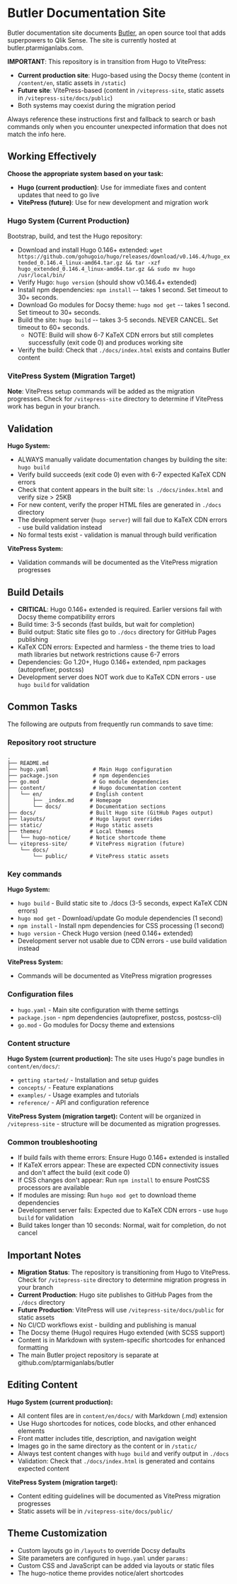 # Butler Documentation Site

Butler documentation site documents [Butler](https://github.com/ptarmiganlabs/butler), an open source tool that adds superpowers to Qlik Sense. The site is currently hosted at butler.ptarmiganlabs.com.

**IMPORTANT**: This repository is in transition from Hugo to VitePress:

- **Current production site**: Hugo-based using the Docsy theme (content in `/content/en`, static assets in `/static`)
- **Future site**: VitePress-based (content in `/vitepress-site`, static assets in `/vitepress-site/docs/public`)
- Both systems may coexist during the migration period

Always reference these instructions first and fallback to search or bash commands only when you encounter unexpected information that does not match the info here.

## Working Effectively

**Choose the appropriate system based on your task:**

- **Hugo (current production)**: Use for immediate fixes and content updates that need to go live
- **VitePress (future)**: Use for new development and migration work

### Hugo System (Current Production)

Bootstrap, build, and test the Hugo repository:

- Download and install Hugo 0.146+ extended: `wget https://github.com/gohugoio/hugo/releases/download/v0.146.4/hugo_extended_0.146.4_linux-amd64.tar.gz && tar -xzf hugo_extended_0.146.4_linux-amd64.tar.gz && sudo mv hugo /usr/local/bin/`
- Verify Hugo: `hugo version` (should show v0.146.4+ extended)
- Install npm dependencies: `npm install` -- takes 1 second. Set timeout to 30+ seconds.
- Download Go modules for Docsy theme: `hugo mod get` -- takes 1 second. Set timeout to 30+ seconds.
- Build the site: `hugo build` -- takes 3-5 seconds. NEVER CANCEL. Set timeout to 60+ seconds.
  - NOTE: Build will show 6-7 KaTeX CDN errors but still completes successfully (exit code 0) and produces working site
- Verify the build: Check that `./docs/index.html` exists and contains Butler content

### VitePress System (Migration Target)

**Note**: VitePress setup commands will be added as the migration progresses. Check for `/vitepress-site` directory to determine if VitePress work has begun in your branch.

## Validation

**Hugo System:**

- ALWAYS manually validate documentation changes by building the site: `hugo build`
- Verify build succeeds (exit code 0) even with 6-7 expected KaTeX CDN errors
- Check that content appears in the built site: `ls ./docs/index.html` and verify size > 25KB
- For new content, verify the proper HTML files are generated in `./docs` directory
- The development server (`hugo server`) will fail due to KaTeX CDN errors - use build validation instead
- No formal tests exist - validation is manual through build verification

**VitePress System:**

- Validation commands will be documented as the VitePress migration progresses

## Build Details

- **CRITICAL**: Hugo 0.146+ extended is required. Earlier versions fail with Docsy theme compatibility errors
- Build time: 3-5 seconds (fast builds, but wait for completion)
- Build output: Static site files go to `./docs` directory for GitHub Pages publishing
- KaTeX CDN errors: Expected and harmless - the theme tries to load math libraries but network restrictions cause 6-7 errors
- Dependencies: Go 1.20+, Hugo 0.146+ extended, npm packages (autoprefixer, postcss)
- Development server does NOT work due to KaTeX CDN errors - use `hugo build` for validation

## Common Tasks

The following are outputs from frequently run commands to save time:

### Repository root structure

```
.
├── README.md
├── hugo.yaml              # Main Hugo configuration
├── package.json           # npm dependencies
├── go.mod                 # Go module dependencies
├── content/               # Hugo documentation content
│   └── en/               # English content
│       ├── _index.md     # Homepage
│       └── docs/         # Documentation sections
├── docs/                 # Built Hugo site (GitHub Pages output)
├── layouts/              # Hugo layout overrides
├── static/               # Hugo static assets
├── themes/               # Local themes
│   └── hugo-notice/      # Notice shortcode theme
└── vitepress-site/       # VitePress migration (future)
    └── docs/
        └── public/       # VitePress static assets
```

### Key commands

**Hugo System:**

- `hugo build` - Build static site to ./docs (3-5 seconds, expect KaTeX CDN errors)
- `hugo mod get` - Download/update Go module dependencies (1 second)
- `npm install` - Install npm dependencies for CSS processing (1 second)
- `hugo version` - Check Hugo version (need 0.146+ extended)
- Development server not usable due to CDN errors - use build validation instead

**VitePress System:**

- Commands will be documented as VitePress migration progresses

### Configuration files

- `hugo.yaml` - Main site configuration with theme settings
- `package.json` - npm dependencies (autoprefixer, postcss, postcss-cli)
- `go.mod` - Go modules for Docsy theme and extensions

### Content structure

**Hugo System (current production):**
The site uses Hugo's page bundles in `content/en/docs/`:

- `getting started/` - Installation and setup guides
- `concepts/` - Feature explanations
- `examples/` - Usage examples and tutorials
- `reference/` - API and configuration reference

**VitePress System (migration target):**
Content will be organized in `/vitepress-site` - structure will be documented as migration progresses.

### Common troubleshooting

- If build fails with theme errors: Ensure Hugo 0.146+ extended is installed
- If KaTeX errors appear: These are expected CDN connectivity issues and don't affect the build (exit code 0)
- If CSS changes don't appear: Run `npm install` to ensure PostCSS processors are available
- If modules are missing: Run `hugo mod get` to download theme dependencies
- Development server fails: Expected due to KaTeX CDN errors - use `hugo build` for validation
- Build takes longer than 10 seconds: Normal, wait for completion, do not cancel

## Important Notes

- **Migration Status**: The repository is transitioning from Hugo to VitePress. Check for `/vitepress-site` directory to determine migration progress in your branch
- **Current Production**: Hugo site publishes to GitHub Pages from the `./docs` directory
- **Future Production**: VitePress will use `/vitepress-site/docs/public` for static assets
- No CI/CD workflows exist - building and publishing is manual
- The Docsy theme (Hugo) requires Hugo extended (with SCSS support)
- Content is in Markdown with system-specific shortcodes for enhanced formatting
- The main Butler project repository is separate at github.com/ptarmiganlabs/butler

## Editing Content

**Hugo System (current production):**

- All content files are in `content/en/docs/` with Markdown (.md) extension
- Use Hugo shortcodes for notices, code blocks, and other enhanced elements
- Front matter includes title, description, and navigation weight
- Images go in the same directory as the content or in `/static/`
- Always test content changes with `hugo build` and verify output in `./docs`
- Validation: Check that `./docs/index.html` is generated and contains expected content

**VitePress System (migration target):**

- Content editing guidelines will be documented as VitePress migration progresses
- Static assets will be in `/vitepress-site/docs/public/`

## Theme Customization

- Custom layouts go in `/layouts` to override Docsy defaults
- Site parameters are configured in `hugo.yaml` under `params:`
- Custom CSS and JavaScript can be added via layouts or static files
- The hugo-notice theme provides notice/alert shortcodes
